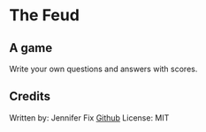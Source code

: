 # The Feud

## A game

Write your own questions and answers with scores.

## Credits

Written by: Jennifer Fix
[Github](https://github.com/JenniferFix)
License: MIT
